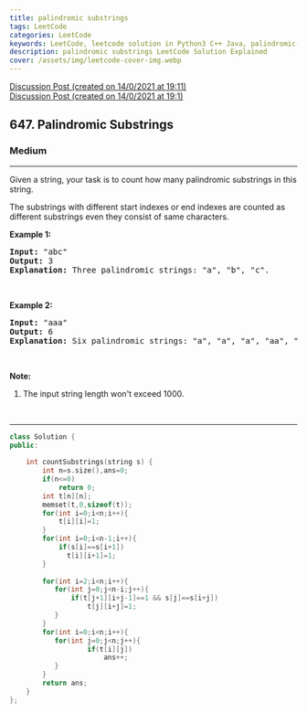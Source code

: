 ```yaml
---
title: palindromic substrings
tags: LeetCode
categories: LeetCode
keywords: LeetCode, leetcode solution in Python3 C++ Java, palindromic-substrings solution
description: palindromic substrings LeetCode Solution Explained
cover: /assets/img/leetcode-cover-img.webp
---
```





[Discussion Post (created on 14/0/2021 at 19:11)](https://leetcode.com/problems/palindromic-substrings/solution/)  
[Discussion Post (created on 14/0/2021 at 19:1)](https://leetcode.com/problems/palindromic-substrings/discuss/1016504/Expand-Around-Center-or-100-faster-100-memory-or-C%2B%2B)  
<h2>647. Palindromic Substrings</h2><h3>Medium</h3><hr><div><p>Given a string, your task is to count how many palindromic substrings in this string.</p>

<p>The substrings with different start indexes or end indexes are counted as different substrings even they consist of same characters.</p>

<p><b>Example 1:</b></p>

<pre><b>Input:</b> "abc"
<b>Output:</b> 3
<b>Explanation:</b> Three palindromic strings: "a", "b", "c".
</pre>

<p>&nbsp;</p>

<p><b>Example 2:</b></p>

<pre><b>Input:</b> "aaa"
<b>Output:</b> 6
<b>Explanation:</b> Six palindromic strings: "a", "a", "a", "aa", "aa", "aaa".
</pre>

<p>&nbsp;</p>

<p><b>Note:</b></p>

<ol>
	<li>The input string length won't exceed 1000.</li>
</ol>

<p>&nbsp;</p></div>

---




```cpp
class Solution {
public:
    
    int countSubstrings(string s) {
        int n=s.size(),ans=0;
        if(n<=0)
            return 0;
        int t[n][n];
        memset(t,0,sizeof(t));
        for(int i=0;i<n;i++){
            t[i][i]=1;
        }
        for(int i=0;i<n-1;i++){
            if(s[i]==s[i+1])
              t[i][i+1]=1;
        }
            
        for(int i=2;i<n;i++){
           for(int j=0;j<n-i;j++){
               if(t[j+1][i+j-1]==1 && s[j]==s[i+j])
                   t[j][i+j]=1;
           }
        }
        for(int i=0;i<n;i++){
           for(int j=0;j<n;j++){
                   if(t[i][j])
                       ans++;
           }
        }
        return ans;
    }
};
```
